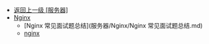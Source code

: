 - [返回上一级 [服务器]](服务器/)
- [Nginx](服务器/Nginx/)
  - [Nginx 常见面试题总结](服务器/Nginx/Nginx 常见面试题总结.md)
  - [nginx](服务器/Nginx/nginx.md)
